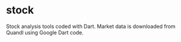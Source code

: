 # stock
Stock analysis tools coded with Dart.
Market data is downloaded from Quandl using Google Dart code.
